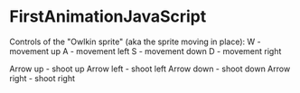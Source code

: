 # FirstAnimationJavaScript

Controls of the "Owlkin sprite" (aka the sprite moving in place):
W - movement up
A - movement left
S - movement down
D - movement right

Arrow up - shoot up
Arrow left - shoot left
Arrow down - shoot down
Arrow right - shoot right
